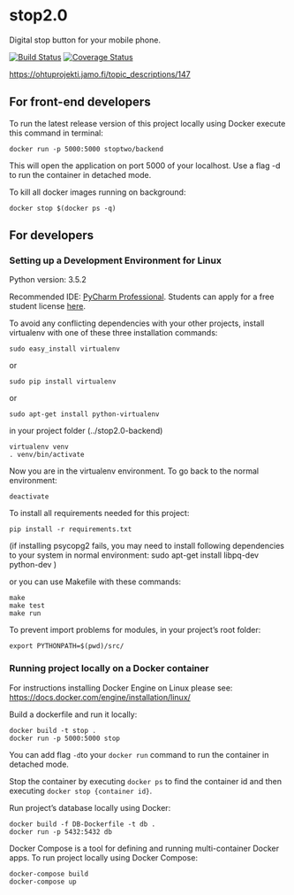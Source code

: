 # stop2.0
Digital stop button for your mobile phone.

[![Build Status](https://travis-ci.org/STOP2/stop2.0-backend.svg?branch=master)](https://travis-ci.org/STOP2/stop2.0-backend) [![Coverage Status](https://coveralls.io/repos/github/STOP2/stop2.0-backend/badge.svg?branch=DigitransitService)](https://coveralls.io/github/STOP2/stop2.0-backend?branch=DigitransitService)

https://ohtuprojekti.jamo.fi/topic_descriptions/147

## For front-end developers

To run the latest release version of this project locally using Docker execute this command in terminal:
```   
docker run -p 5000:5000 stoptwo/backend
```
This will open the application on port 5000 of your localhost. Use a flag -d to run the container in detached mode.

To kill all docker images running on background:
```    
docker stop $(docker ps -q)
```

## For developers

### Setting up a Development Environment for Linux

Python version: 3.5.2

Recommended IDE: [PyCharm Professional](https://www.jetbrains.com/pycharm/). Students can apply for a free student license [here](https://www.jetbrains.com/student/).

To avoid any conflicting dependencies with your other projects, install virtualenv with one of these three installation commands:
```
sudo easy_install virtualenv
```
or
```
sudo pip install virtualenv
```
or
```
sudo apt-get install python-virtualenv
```

in your project folder (../stop2.0-backend)
```
virtualenv venv
. venv/bin/activate
```
Now you are in the virtualenv environment. To go back to the normal environment:
```
deactivate
```

To install all requirements needed for this project:
```
pip install -r requirements.txt
```

(if installing psycopg2 fails, you may need to install following dependencies to your system in normal environment:
    sudo apt-get install libpq-dev python-dev
)

or you can use Makefile with these commands:

```
make
make test
make run
```

To prevent import problems for modules, in your project’s root folder:
```    
export PYTHONPATH=$(pwd)/src/
```

### Running project locally on a Docker container

For instructions installing Docker Engine on Linux please see: https://docs.docker.com/engine/installation/linux/

Build a dockerfile and run it locally:
```
docker build -t stop .
docker run -p 5000:5000 stop
```
You can add flag `-d`to your `docker run` command to run the container in detached mode.

Stop the container by executing `docker ps` to find the container id and then executing `docker stop {container id}`.

Run project’s database locally using Docker:
```
docker build -f DB-Dockerfile -t db .
docker run -p 5432:5432 db
```

Docker Compose is a tool for defining and running multi-container Docker apps. To run project locally using Docker Compose:
```
docker-compose build
docker-compose up
```
